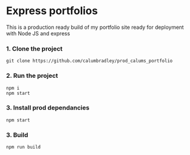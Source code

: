 # Express portfolios

This is a production ready build of my portfolio site ready for deployment with Node JS and express

### 1. Clone the project
```shell
git clone https://github.com/calumbradley/prod_calums_portfolio
```

### 2. Run the project
```shell
npm i
npm start
```

### 3. Install prod dependancies
```shell
npm start
```

### 3. Build
```shell
npm run build
```